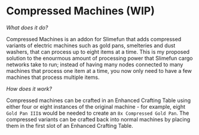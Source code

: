 # Compressed Machines (WIP)
_What does it do?_

Compressed Machines is an addon for Slimefun that adds compressed variants of electric machines such as gold pans, smelteries and dust washers, that can process up to eight items at a time. This is my proposed solution to the enourmous amount of processing power that Slimefun cargo networks take to run; instead of having many nodes connected to many machines that process one item at a time, you now only need to have a few machines that process multiple items.

_How does it work?_

Compressed machines can be crafted in an Enhanced Crafting Table using either four or eight instances of the original machine - for example, eight `Gold Pan III`s would be needed to create an `8x Compressed Gold Pan`. The compressed variants can be crafted back into normal machines by placing them in the first slot of an Enhanced Crafting Table.
